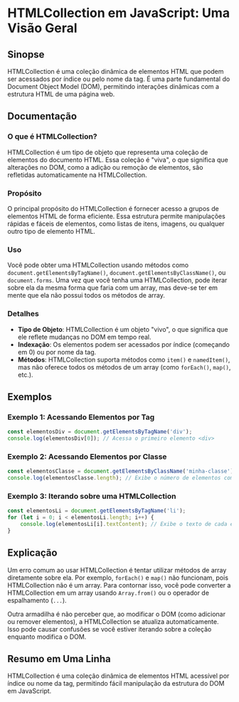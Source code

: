 <!--
Meta Description: # HTMLCollection em JavaScript: Uma Visão Geral ## Sinopse HTMLCollection é uma coleção dinâmica de elementos HTML que podem ser acessados por índice ...
Meta Keywords: htmlcollection, uma, elementos, que, por
-->

# HTMLCollection em JavaScript: Uma Visão Geral

## Sinopse
HTMLCollection é uma coleção dinâmica de elementos HTML que podem ser acessados por índice ou pelo nome da tag. É uma parte fundamental do Document Object Model (DOM), permitindo interações dinâmicas com a estrutura HTML de uma página web.

## Documentação
### O que é HTMLCollection?
HTMLCollection é um tipo de objeto que representa uma coleção de elementos do documento HTML. Essa coleção é "viva", o que significa que alterações no DOM, como a adição ou remoção de elementos, são refletidas automaticamente na HTMLCollection.

### Propósito
O principal propósito do HTMLCollection é fornecer acesso a grupos de elementos HTML de forma eficiente. Essa estrutura permite manipulações rápidas e fáceis de elementos, como listas de itens, imagens, ou qualquer outro tipo de elemento HTML.

### Uso
Você pode obter uma HTMLCollection usando métodos como `document.getElementsByTagName()`, `document.getElementsByClassName()`, ou `document.forms`. Uma vez que você tenha uma HTMLCollection, pode iterar sobre ela da mesma forma que faria com um array, mas deve-se ter em mente que ela não possui todos os métodos de array.

### Detalhes
- **Tipo de Objeto**: HTMLCollection é um objeto "vivo", o que significa que ele reflete mudanças no DOM em tempo real.
- **Indexação**: Os elementos podem ser acessados por índice (começando em 0) ou por nome da tag.
- **Métodos**: HTMLCollection suporta métodos como `item()` e `namedItem()`, mas não oferece todos os métodos de um array (como `forEach()`, `map()`, etc.).

## Exemplos
### Exemplo 1: Acessando Elementos por Tag
```javascript
const elementosDiv = document.getElementsByTagName('div');
console.log(elementosDiv[0]); // Acessa o primeiro elemento <div>
```

### Exemplo 2: Acessando Elementos por Classe
```javascript
const elementosClasse = document.getElementsByClassName('minha-classe');
console.log(elementosClasse.length); // Exibe o número de elementos com a classe 'minha-classe'
```

### Exemplo 3: Iterando sobre uma HTMLCollection
```javascript
const elementosLi = document.getElementsByTagName('li');
for (let i = 0; i < elementosLi.length; i++) {
    console.log(elementosLi[i].textContent); // Exibe o texto de cada elemento <li>
}
```

## Explicação
Um erro comum ao usar HTMLCollection é tentar utilizar métodos de array diretamente sobre ela. Por exemplo, `forEach()` e `map()` não funcionam, pois HTMLCollection não é um array. Para contornar isso, você pode converter a HTMLCollection em um array usando `Array.from()` ou o operador de espalhamento (`...`).

Outra armadilha é não perceber que, ao modificar o DOM (como adicionar ou remover elementos), a HTMLCollection se atualiza automaticamente. Isso pode causar confusões se você estiver iterando sobre a coleção enquanto modifica o DOM.

## Resumo em Uma Linha
HTMLCollection é uma coleção dinâmica de elementos HTML acessível por índice ou nome da tag, permitindo fácil manipulação da estrutura do DOM em JavaScript.